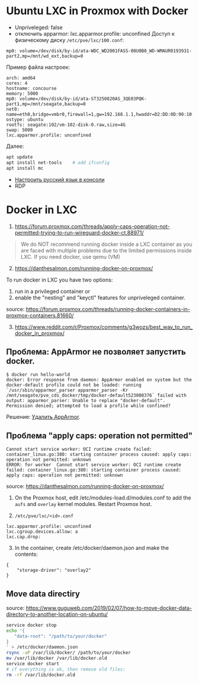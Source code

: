 # Ubuntu LXC in Proxmox with Docker

- Unpriveleged: false
- отключить apparmor: lxc.apparmor.profile: unconfined
Доступ к физическому диску `/etc/pve/lxc/100.conf`:
```
mp0: volume=/dev/disk/by-id/ata-WDC_WD2001FASS-00U0B0_WD-WMAUR0193931-part2,mp=/mnt/wd_ext,backup=0
```

Пример файла настроек:
```
arch: amd64
cores: 4
hostname: concourse
memory: 5000
mp0: volume=/dev/disk/by-id/ata-ST3250820AS_3QE03PQK-part1,mp=/mnt/seagate,backup=0
net0: name=eth0,bridge=vmbr0,firewall=1,gw=192.168.1.1,hwaddr=D2:DD:0D:90:10:4C,ip=192.168.1.102/24,type=veth
ostype: ubuntu
rootfs: seagate:102/vm-102-disk-0.raw,size=4G
swap: 5000
lxc.apparmor.profile: unconfined
```

Далее:
```bash
apt update
apt install net-tools    # add ifconfig
apt install mc
```

- [Настроить русский язык в консоли](/linux/distros/ubuntu/locale.md)
- RDP

# Docker in LXC

1. https://forum.proxmox.com/threads/apply-caps-operation-not-permitted-trying-to-run-wireguard-docker-ct.88971/

> We do NOT recommend running docker inside a LXC container as you are faced with multiple problems due to the limited permissions inside LXC.
If you need docker, use qemu (VM)

2. https://danthesalmon.com/running-docker-on-proxmox/

To run docker in LXC you have two options:

1. run in a privileged container or
2. enable the "nesting" and "keyctl" features for unpriveleged container.

source: https://forum.proxmox.com/threads/running-docker-containers-in-proxmox-containers.81660/

3. https://www.reddit.com/r/Proxmox/comments/g3wozs/best_way_to_run_docker_in_proxmox/



## Проблема: AppArmor не позволяет запустить docker. 

```
$ docker run hello-world
docker: Error response from daemon: AppArmor enabled on system but the docker-default profile could not be loaded: running `/usr/sbin/apparmor_parser apparmor_parser -Kr /mnt/seagate/pve_cds_docker/tmp/docker-default523008376` failed with output: apparmor_parser: Unable to replace "docker-default".  Permission denied; attempted to load a profile while confined?
```

Решение: [Удалить AppArmor](/linux/distros/ubuntu/howto/remove-apparmor.md). 

## Проблема "apply caps: operation not permitted"

```
Cannot start service worker: OCI runtime create failed: container_linux.go:380: starting container process caused: apply caps: operation not permitted: unknown
ERROR: for worker  Cannot start service worker: OCI runtime create failed: container_linux.go:380: starting container process caused: apply caps: operation not permitted: unknown
```

source: https://danthesalmon.com/running-docker-on-proxmox/

1. On the Proxmox host, edit /etc/modules-load.d/modules.conf to add the `aufs` and `overlay` kernel modules. Restart Proxmox host.

2. `/etc/pve/lxc/<id>.conf`
```
lxc.apparmor.profile: unconfined
lxc.cgroup.devices.allow: a
lxc.cap.drop:
```

3. In the container, create /etc/docker/daemon.json and make the contents:
```
{
    "storage-driver": "overlay2"
}
```

## Move data directiry

source: https://www.guguweb.com/2019/02/07/how-to-move-docker-data-directory-to-another-location-on-ubuntu/

```bash
service docker stop
echo '{
   "data-root": "/path/to/your/docker"
}
' > /etc/docker/daemon.json
rsync -aP /var/lib/docker/ /path/to/your/docker
mv /var/lib/docker /var/lib/docker.old
service docker start
# if everything is ok, then remove old files:
rm -rf /var/lib/docker.old
```